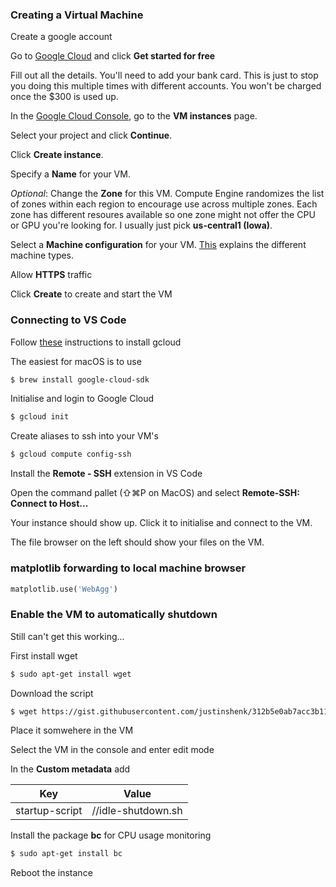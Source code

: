 ### Creating a Virtual Machine

Create a google account

Go to [Google Cloud](https://cloud.google.com) and click **Get started for free**

Fill out all the details. You'll need to add your bank card. This is just to stop you doing this multiple times with different accounts. You won't be charged once the $300 is used up.

In the [Google Cloud Console](https://console.cloud.google.com), go to the **VM instances** page.

Select your project and click **Continue**.

Click **Create instance**.

Specify a **Name** for your VM.

*Optional*: Change the **Zone** for this VM. Compute Engine randomizes the list of zones within each region to encourage use across multiple zones. Each zone has different resoures available so one zone might not offer the CPU or GPU you're looking for. I usually just pick **us-central1 (Iowa)**.

Select a **Machine configuration** for your VM. [This](https://cloud.google.com/compute/docs/machine-types) explains the different machine types.

Allow **HTTPS** traffic

Click **Create** to create and start the VM



### Connecting to VS Code

Follow [these](https://cloud.google.com/sdk/docs/quickstart) instructions to install gcloud

The easiest for macOS is to use

```bash
$ brew install google-cloud-sdk
```

Initialise and login to Google Cloud

```bash
$ gcloud init
```

Create aliases to ssh into your VM's

```bash
$ gcloud compute config-ssh
```

Install the **Remote - SSH** extension in VS Code

Open the command pallet (⇧⌘P on MacOS) and select **Remote-SSH: Connect to Host...**

Your instance should show up. Click it to initialise and connect to the VM.

The file browser on the left should show your files on the VM.



### matplotlib forwarding to local machine browser

```python
matplotlib.use('WebAgg')
```



### Enable the VM to automatically shutdown

Still can't get this working...

First install wget

```bash
$ sudo apt-get install wget
```

Download the script

```bash
$ wget https://gist.githubusercontent.com/justinshenk/312b5e0ab7acc3b116f7bf3b6d888fa4/raw/59f021c2bf0388ba36e5a589dba52e233ee84964/idle-shutdown.sh
```

Place it somwehere in the VM

Select the VM in the console and enter edit mode

In the **Custom metadata** add

| Key            | Value                                   |
| -------------- | --------------------------------------- |
| startup-script | /<your home directory>/idle-shutdown.sh |

Install the package **bc** for CPU usage monitoring

```bash
$ sudo apt-get install bc
```

Reboot the instance